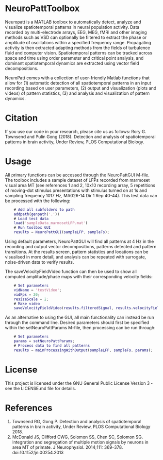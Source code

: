 # NeuroPattToolbox
Neuropatt is a MATLAB toolbox to automatically detect, analyze and visualize spatiotemporal patterns in neural population activity. Data recorded by multi-electrode arrays, EEG, MEG, fMRI and other imaging methods such as VSD can optionally be filtered to extract the phase or amplitude of oscillations within a specified frequency range. Propagating activity is then extracted adapting methods from the fields of turbulence fluid and computer vision. Spatiotemporal patterns can be tracked across space and time using order parameter and critical point analysis, and dominant spatiotemporal dynamics are extracted using vector field decompositions.

NeuroPatt comes with a collection of user-friendly Matlab functions that allow for (1) automatic detection of all spatiotemporal patterns in an input recording based on user parameters, (2) output and visualization (plots and videos) of pattern statistics, (3) and analysis and visualization of pattern dynamics.

# Citation
If you use our code in your research, please cite us as follows: 
Rory G. Townsend and Pulin Gong (2018). Detection and analysis of spatiotemporal patterns in brain activity, Under Review, PLOS Computational Biology.

# Usage
All primary functions can be accessed through the NeuroPattGUI M-file. The toolbox includes a sample dataset of LFPs recorded from marmoset visual area MT (see references 1 and 2, 10x10 recording array, 5 repetitions of moving-dot stimulus presentations with stimulus turned on at 1s and sampling frequency 1017 Hz, MA026-14 Dir 1 Rep 40-44). This test data can be processed with the following:

```Matlab
	# Add all subfolders to path
	addpath(genpath('.'))
	# Load test data
	load('sampleData_marmosetLFP.mat')
	# Run toolbox GUI
	results = NeuroPattGUI(sampleLFP, sampleFs);
```
Using default parameters, NeuroPattGUI will find all patterns at 4 Hz in the recording and output vector decompositions, patterns detected and pattern transitions. At the results screen, pattern statistics and locations can be visualised in more detail, and analysis can be repeated with surrogate, noise-driven data to verify results.

The saveVelocityFieldVideo function can then be used to show all computed amplitude/phase maps with their corresponding velocity fields:

```Matlab
	# Set parameters
	vidName = 'testVideo';
	vidFps = 20;
	resizeScale = 2;
	# Make video
	saveVelocityFieldVideo(results.filteredSignal, results.velocityFields, vidName, vidFps, results.Fs, resizeScale)
```

As an alternative to using the GUI, all main functionality can instead be run through the command line. Desired parameters should first be specified within the setNeuroPattParams M-file, then processing can be run through:

```Matlab	
	# Set parameters
	params = setNeuroPattParams;
	# Process data to find all patterns
	results = mainProcessingWithOutput(sampleLFP, sampleFs, params);
```

# License
This project is licensed under the GNU General Public License Version 3 - see the LICENSE.md file for details.

# References
1. Townsend RG, Gong P. Detection and analysis of spatiotemporal patterns in brain activity, Under Review, PLOS Computational Biology 2018.
2. McDonald JS, Clifford CWG, Solomon SS, Chen SC, Solomon SG. Integration and segregation of multiple motion signals by neurons in area MT of primate. J Neurophysiol. 2014;111: 369–378. doi:10.1152/jn.00254.2013
